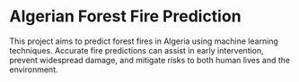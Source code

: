 # Algerian Forest Fire Prediction

This project aims to predict forest fires in Algeria using machine learning techniques. Accurate fire predictions can assist in early intervention, prevent widespread damage, and mitigate risks to both human lives and the environment.
